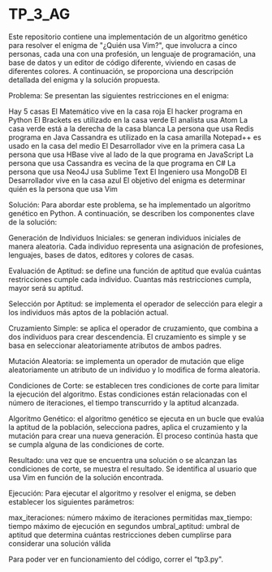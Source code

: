 # TP_3_AG
Este repositorio contiene una implementación de un algoritmo genético para resolver el enigma de "¿Quién usa Vim?", que involucra a cinco personas, cada una con una profesión, un lenguaje de programación, una base de datos y un editor de código diferente, viviendo en casas de diferentes colores. A continuación, se proporciona una descripción detallada del enigma y la solución propuesta.

Problema:
Se presentan las siguientes restricciones en el enigma:

Hay 5 casas
El Matemático vive en la casa roja
El hacker programa en Python
El Brackets es utilizado en la casa verde
El analista usa Atom
La casa verde está a la derecha de la casa blanca
La persona que usa Redis programa en Java
Cassandra es utilizado en la casa amarilla
Notepad++ es usado en la casa del medio
El Desarrollador vive en la primera casa
La persona que usa HBase vive al lado de la que programa en JavaScript
La persona que usa Cassandra es vecina de la que programa en C#
La persona que usa Neo4J usa Sublime Text
El Ingeniero usa MongoDB
El Desarrollador vive en la casa azul
El objetivo del enigma es determinar quién es la persona que usa Vim

Solución:
Para abordar este problema, se ha implementado un algoritmo genético en Python. A continuación, se describen los componentes clave de la solución:

Generación de Individuos Iniciales: se generan individuos iniciales de manera aleatoria. Cada individuo representa una asignación de profesiones, lenguajes, bases de datos, editores y colores de casas.

Evaluación de Aptitud: se define una función de aptitud que evalúa cuántas restricciones cumple cada individuo. Cuantas más restricciones cumpla, mayor será su aptitud.

Selección por Aptitud: se implementa el operador de selección para elegir a los individuos más aptos de la población actual.

Cruzamiento Simple: se aplica el operador de cruzamiento, que combina a dos individuos para crear descendencia. El cruzamiento es simple y se basa en seleccionar aleatoriamente atributos de ambos padres.

Mutación Aleatoria: se implementa un operador de mutación que elige aleatoriamente un atributo de un individuo y lo modifica de forma aleatoria.

Condiciones de Corte: se establecen tres condiciones de corte para limitar la ejecución del algoritmo. Estas condiciones están relacionadas con el número de iteraciones, el tiempo transcurrido y la aptitud alcanzada.

Algoritmo Genético: el algoritmo genético se ejecuta en un bucle que evalúa la aptitud de la población, selecciona padres, aplica el cruzamiento y la mutación para crear una nueva generación. El proceso continúa hasta que se cumpla alguna de las condiciones de corte.

Resultado: una vez que se encuentra una solución o se alcanzan las condiciones de corte, se muestra el resultado. Se identifica al usuario que usa Vim en función de la solución encontrada.

Ejecución:
Para ejecutar el algoritmo y resolver el enigma, se deben establecer los siguientes parámetros:

max_iteraciones: número máximo de iteraciones permitidas
max_tiempo: tiempo máximo de ejecución en segundos
umbral_aptitud: umbral de aptitud que determina cuántas restricciones deben cumplirse para considerar una solución válida

Para poder ver en funcionamiento del código, correr el “tp3.py".
